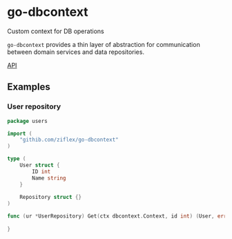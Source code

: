 # go-dbcontext
Custom context for DB operations

``go-dbcontext`` provides a thin layer of abstraction for communication between domain services and data repositories.

[API](https://godoc.org/github.com/ziflex/go-dbcontext)

## Examples


### User repository

```go
package users

import (
    "githib.com/ziflex/go-dbcontext"
)

type (
    User struct {
        ID int
        Name string
    }
    
    Repository struct {}
)

func (ur *UserRepository) Get(ctx dbcontext.Context, id int) (User, error) {
    
}
```